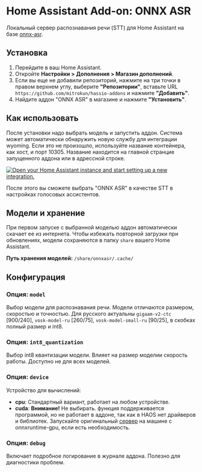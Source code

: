 # Home Assistant Add-on: ONNX ASR

Локальный сервер распознавания речи (STT) для Home Assistant на базе [onnx-asr](https://github.com/istupakov/onnx-asr).

## Установка

1.  Перейдите в ваш Home Assistant.
2.  Откройте **Настройки > Дополнения > Магазин дополнений**.
3.  Если вы еще не добавили репозиторий, нажмите на три точки в правом верхнем углу, выберите **"Репозитории"**, вставьте URL `https://github.com/mitrokun/hassio-addons` и нажмите **"Добавить"**.
4.  Найдите аддон "ONNX ASR" в магазине и нажмите **"Установить"**.

## Как использовать

После установки надо выбрать модель и запустить аддон. Система может автоматически обнаружить новую службу для интеграции wyoming.
Если это не произошло, используйте название контейнера, как хост, и порт 10305. Название находится на главной странцие запущенного аддона или в адрессной строке.

[![Open your Home Assistant instance and start setting up a new integration.](https://my.home-assistant.io/badges/config_flow_start.svg)](https://my.home-assistant.io/redirect/config_flow_start/?domain=wyoming)

После этого вы сможете выбрать "ONNX ASR" в качестве STT в настройках голосовых ассистентов.

## Модели и хранение

При первом запуске с выбранной моделью аддон автоматически скачает ее из интернета. Чтобы избежать повторной загрузки при обновлениях, модели сохраняются в папку `share` вашего Home Assistant.

**Путь хранения моделей:** `/share/onnxasr/.cache/`

## Конфигурация

### Опция: `model`

Выбор модели для распознавания речи. Модели отличаются размером, скоростью и точностью. Для русского актуальны `gigaam-v2-ctc` [900/240], `vosk-model-ru` [260/75], `vosk-model-small-ru` [90/25], в скобках полный размер и int8.

### Опция: `int8_quantization`

Выбор int8 квантизации модели. Влияет на размер моделии скорость работы. Доступно не для всех моделей.


### Опция: `device`

Устройство для вычислений:
-   **cpu**: Стандартный вариант, работает на любом устройстве.
-   **cuda**: **Внимание!** Не выбирать. функция поддерживается программой, но не работает в аддоне, так как в HAOS нет драйверов и библиотек. Запускайте оригинальный [сервер](https://github.com/mitrokun/wyoming_stt_onnxasr) на машине с onnxruntime-gpu, если есть необходимость.

### Опция: `debug`

Включает подробное логирование в журнале аддона. Полезно для диагностики проблем.
